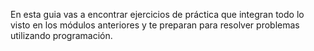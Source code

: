 En esta guia vas a encontrar ejercicios de práctica que integran todo lo visto en los módulos anteriores y te preparan para resolver problemas utilizando programación.